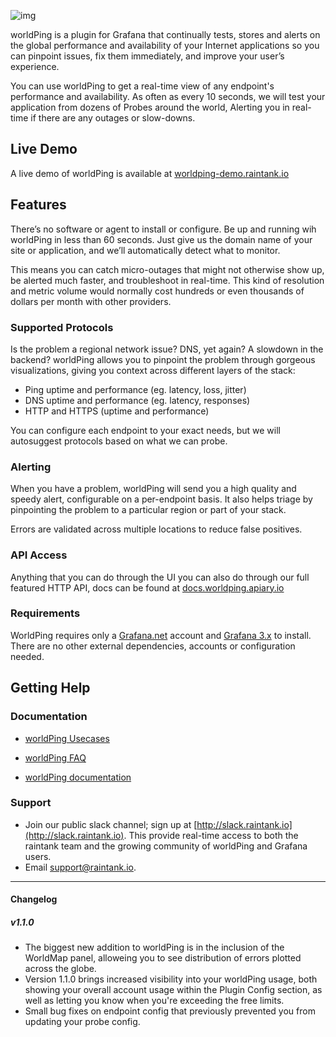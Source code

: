 ![img](https://circleci.com/gh/raintank/worldping-app.svg?style=shield&circle-token=:circle-token)

worldPing is a plugin for Grafana that continually tests, stores and alerts on the global performance and availability of your Internet applications so you can pinpoint issues, fix them immediately, and improve your user’s experience.

You can use worldPing to get a real-time view of any endpoint's performance and availability. As often as every 10 seconds, we will test your application from dozens of Probes around the world, Alerting you in real-time if there are any outages or slow-downs.


## Live Demo

A live demo of worldPing is available at [worldping-demo.raintank.io](http://worldping-demo.raintank.io/)

## Features

There’s no software or agent to install or configure. Be up and running wih worldPing in less than 60 seconds. Just give us the domain name of your site or application, and we’ll automatically detect what to monitor.

This means you can catch micro-outages that might not otherwise show up, be alerted much faster, and troubleshoot in real-time. This kind of resolution and metric volume would normally cost hundreds or even thousands of dollars per month with other providers.


### Supported Protocols

Is the problem a regional network issue? DNS, yet again? A slowdown in the backend? worldPing allows you to pinpoint the problem through gorgeous visualizations, giving you context across different layers of the stack:

- Ping uptime and performance (eg. latency, loss, jitter)
- DNS uptime and performance (eg. latency, responses)
- HTTP and HTTPS (uptime and performance)

You can configure each endpoint to your exact needs, but we will autosuggest protocols based on what we can probe.

### Alerting

When you have a problem, worldPing will send you a high quality and speedy alert, configurable on a per-endpoint basis. It also helps triage by pinpointing the problem to a particular region or part of your stack.

Errors are validated across multiple locations to reduce false positives.

### API Access
Anything that you can do through the UI you can also do through our full featured HTTP API, docs can be found at [docs.worldping.apiary.io](http://docs.worldping.apiary.io)

### Requirements
WorldPing requires only a [Grafana.net](http://grafana.net) account and [Grafana 3.x](http://grafana.org/download) to install. There are no other external dependencies, accounts or configuration needed.

## Getting Help

### Documentation
- [worldPing Usecases](http://worldping.raintank.io/worldping/use-cases)

- [worldPing FAQ](http://worldping.raintank.io/worldping/faq)

- [worldPing documentation](http://worldping.raintank.io/docs/)

### Support
- Join our public slack channel; sign up at [http://slack.raintank.io](http://slack.raintank.io). This provide real-time access to both the raintank team and the growing community of worldPing and Grafana users.
- Email [support@raintank.io](mailto:support@raintank.io).

------

#### Changelog

##### v1.1.0
- The biggest new addition to worldPing is in the inclusion of the WorldMap panel, alloweing you to see distribution of errors plotted across the globe.
- Version 1.1.0 brings increased visibility into your worldPing usage, both showing your overall account usage within the Plugin Config section, as well as letting you know when you're exceeding the free limits.
- Small bug fixes on endpoint config that previously prevented you from updating your probe config.
